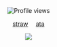 <div align="center">    
  <img src="https://komarev.com/ghpvc/?username=Iimbus&label=&color=7ED956&style=plastic" alt="Profile views"/>
</div>
  
<p align="center">
  <a href="https://takumifujiwara.straw.page/">straw</a>  ⠀
  <a href="https://github.com/user-attachments/assets/4365356e-381c-4b82-bed5-0c689875618b" alt="GIF"</a>
  <a href="https://bryce.atabook.org">ata</a>
</p>

<p align="center">
   <img src="https://github.com/user-attachments/assets/47898886-69f7-4698-a5fa-05b631193447" />
</p>
